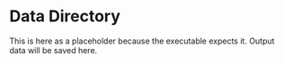 # Data Directory
This is here as a placeholder because the executable expects it. Output data
will be saved here.